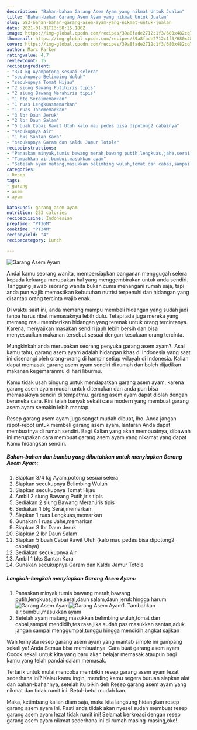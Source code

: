 ```yaml
---
description: "Bahan-bahan Garang Asem Ayam yang nikmat Untuk Jualan"
title: "Bahan-bahan Garang Asem Ayam yang nikmat Untuk Jualan"
slug: 583-bahan-bahan-garang-asem-ayam-yang-nikmat-untuk-jualan
date: 2021-01-31T13:58:15.186Z
image: https://img-global.cpcdn.com/recipes/39a8fade2712c1f3/680x482cq70/garang-asem-ayam-foto-resep-utama.jpg
thumbnail: https://img-global.cpcdn.com/recipes/39a8fade2712c1f3/680x482cq70/garang-asem-ayam-foto-resep-utama.jpg
cover: https://img-global.cpcdn.com/recipes/39a8fade2712c1f3/680x482cq70/garang-asem-ayam-foto-resep-utama.jpg
author: Marc Parker
ratingvalue: 4.7
reviewcount: 15
recipeingredient:
- "3/4 kg Ayampotong sesuai selera"
- "secukupnya Belimbing Wuluh"
- "secukupnya Tomat Hijau"
- "2 siung Bawang Putihiris tipis"
- "2 siung Bawang Merahiris tipis"
- "1 btg Seraimemarkan"
- "1 ruas Lengkuasmemarkan"
- "1 ruas Jahememarkan"
- "3 lbr Daun Jeruk"
- "2 lbr Daun Salam"
- "5 buah Cabai Rawit Utuh kalo mau pedes bisa dipotong2 cabainya"
- "secukupnya Air"
- "1 bks Santan Kara"
- "secukupnya Garam dan Kaldu Jamur Totole"
recipeinstructions:
- "Panaskan minyak,tumis bawang merah,bawang putih,lengkuas,jahe,serai,daun salam,daun jeruk hingga harum"
- "Tambahkan air,bumbui,masukkan ayam"
- "Setelah ayam matang,masukkan belimbing wuluh,tomat dan cabai,sampai mendidih,tes rasa,jika sudah pas masukkan santan,aduk jangan sampai menggumpal,tunggu hingga mendidih,angkat sajikan"
categories:
- Resep
tags:
- garang
- asem
- ayam

katakunci: garang asem ayam 
nutrition: 253 calories
recipecuisine: Indonesian
preptime: "PT16M"
cooktime: "PT34M"
recipeyield: "4"
recipecategory: Lunch

---
```



![Garang Asem Ayam](https://img-global.cpcdn.com/recipes/39a8fade2712c1f3/680x482cq70/garang-asem-ayam-foto-resep-utama.jpg)

Andai kamu seorang wanita, mempersiapkan panganan menggugah selera kepada keluarga merupakan hal yang menggembirakan untuk anda sendiri. Tanggung jawab seorang  wanita bukan cuma menangani rumah saja, tapi anda pun wajib memastikan kebutuhan nutrisi terpenuhi dan hidangan yang disantap orang tercinta wajib enak.

Di waktu  saat ini, anda memang mampu membeli hidangan yang sudah jadi tanpa harus ribet memasaknya lebih dulu. Tetapi ada juga mereka yang memang mau memberikan hidangan yang terenak untuk orang tercintanya. Karena, menyajikan masakan sendiri jauh lebih bersih dan bisa menyesuaikan makanan tersebut sesuai dengan kesukaan orang tercinta. 



Mungkinkah anda merupakan seorang penyuka garang asem ayam?. Asal kamu tahu, garang asem ayam adalah hidangan khas di Indonesia yang saat ini disenangi oleh orang-orang di hampir setiap wilayah di Indonesia. Kalian dapat memasak garang asem ayam sendiri di rumah dan boleh dijadikan makanan kegemaranmu di hari liburmu.

Kamu tidak usah bingung untuk mendapatkan garang asem ayam, karena garang asem ayam mudah untuk ditemukan dan anda pun bisa memasaknya sendiri di tempatmu. garang asem ayam dapat diolah dengan beraneka cara. Kini telah banyak sekali cara modern yang membuat garang asem ayam semakin lebih mantap.

Resep garang asem ayam juga sangat mudah dibuat, lho. Anda jangan repot-repot untuk membeli garang asem ayam, lantaran Anda dapat membuatnya di rumah sendiri. Bagi Kalian yang akan membuatnya, dibawah ini merupakan cara membuat garang asem ayam yang nikamat yang dapat Kamu hidangkan sendiri.

<!--inarticleads1-->

##### Bahan-bahan dan bumbu yang dibutuhkan untuk menyiapkan Garang Asem Ayam:

1. Siapkan 3/4 kg Ayam,potong sesuai selera
1. Siapkan secukupnya Belimbing Wuluh
1. Siapkan secukupnya Tomat Hijau
1. Ambil 2 siung Bawang Putih,iris tipis
1. Sediakan 2 siung Bawang Merah,iris tipis
1. Sediakan 1 btg Serai,memarkan
1. Siapkan 1 ruas Lengkuas,memarkan
1. Gunakan 1 ruas Jahe,memarkan
1. Siapkan 3 lbr Daun Jeruk
1. Siapkan 2 lbr Daun Salam
1. Siapkan 5 buah Cabai Rawit Utuh (kalo mau pedes bisa dipotong2 cabainya)
1. Sediakan secukupnya Air
1. Ambil 1 bks Santan Kara
1. Gunakan secukupnya Garam dan Kaldu Jamur Totole




<!--inarticleads2-->

##### Langkah-langkah menyiapkan Garang Asem Ayam:

1. Panaskan minyak,tumis bawang merah,bawang putih,lengkuas,jahe,serai,daun salam,daun jeruk hingga harum
<img src="https://img-global.cpcdn.com/steps/2699bf6557e726f0/160x128cq70/garang-asem-ayam-langkah-memasak-1-foto.jpg" alt="Garang Asem Ayam"><img src="https://img-global.cpcdn.com/steps/d9f5935b03652ffb/160x128cq70/garang-asem-ayam-langkah-memasak-1-foto.jpg" alt="Garang Asem Ayam">1. Tambahkan air,bumbui,masukkan ayam
1. Setelah ayam matang,masukkan belimbing wuluh,tomat dan cabai,sampai mendidih,tes rasa,jika sudah pas masukkan santan,aduk jangan sampai menggumpal,tunggu hingga mendidih,angkat sajikan




Wah ternyata resep garang asem ayam yang mantab simple ini gampang sekali ya! Anda Semua bisa membuatnya. Cara buat garang asem ayam Cocok sekali untuk kita yang baru akan belajar memasak ataupun bagi kamu yang telah pandai dalam memasak.

Tertarik untuk mulai mencoba membikin resep garang asem ayam lezat sederhana ini? Kalau kamu ingin, mending kamu segera buruan siapkan alat dan bahan-bahannya, setelah itu bikin deh Resep garang asem ayam yang nikmat dan tidak rumit ini. Betul-betul mudah kan. 

Maka, ketimbang kalian diam saja, maka kita langsung hidangkan resep garang asem ayam ini. Pasti anda tiidak akan nyesel sudah membuat resep garang asem ayam lezat tidak rumit ini! Selamat berkreasi dengan resep garang asem ayam nikmat sederhana ini di rumah masing-masing,oke!.

